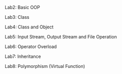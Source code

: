 Lab2: Basic OOP

Lab3: Class

Lab4: Class and Object

Lab5: Input Stream, Output Stream and File Operation

Lab6: Operator Overload

Lab7: Inheritance

Lab8: Polymorphism (Virtual Function)
